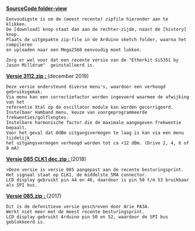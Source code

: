 __[SourceCode folder-view](/SourceCode)__

    Eenvoudigste is om de (meest recente) zipfile hieronder aan te klikken. 
    De [download] knop staat dan aan de rechter-zijde, naast de [history] knop.
    Plaats de uitgepakte zip-file in de Arduino sketch folder, waarna het compileren
    en uploaden naar een Mega2560 eenvoudig moet lukken.

    Zorg er wel voor dat een recente versie van de "Etherkit Si5351 by Jason Milldrum"  geinstalleerd is.


__[**Versie 3112.zip** : ](/SourceCode/Meetzender_v3112.zip)__ (december 2019)

    Deze versie ondersteund diverse menu's, waardoor een verhoogd gebruiksgemak.
    Via menu kan een correctiefactor worden ingevoerd waarmee de afwijking van het 
    referentie Xtal op de oscillator module kan worden gecorrigeerd.
    Instelbaar Hamband menu, keuze van voorgeprogrammeerde frekwenties/golflengtes.
    Instelbare harmonische factor die de maximale aangegeven frekwentie bepaalt.
    Voor het geval dat 0dBm uitgangsvermogen te laag is kan via een menu tijdelijk 
    het uitgangsvermogen verhoogd worden tot ca +12 dBm. (Drive 2, 4, 6 of 8 mA)


__[Versie 085 CLK1 dec.zip : ](/SourceCode/Meetzender_0_85_CLK1_dec.zip)__(2018)

    >Deze versie is versie 085 aangepast aan de recente besturingsprint.
    Het signaal staat op CLK1, de middelste SMA connector.
    LCD display gebruikt pin 44 en 46, daardoor is pin 50 t/m 53 bruikbaar als SPI bus.


__[Versie 085.zip : ](/SourceCode/Meetzender_0_85.zip)__(2017)

    Dit is de defenitieve versie geschreven door Arie PA3A.
    Werkt niet meer met de meest recente besturingsprint.
    LCD display gebruikt Arduino pin 50 en 52, waardoor de SPI bus geblokkeerd is.

